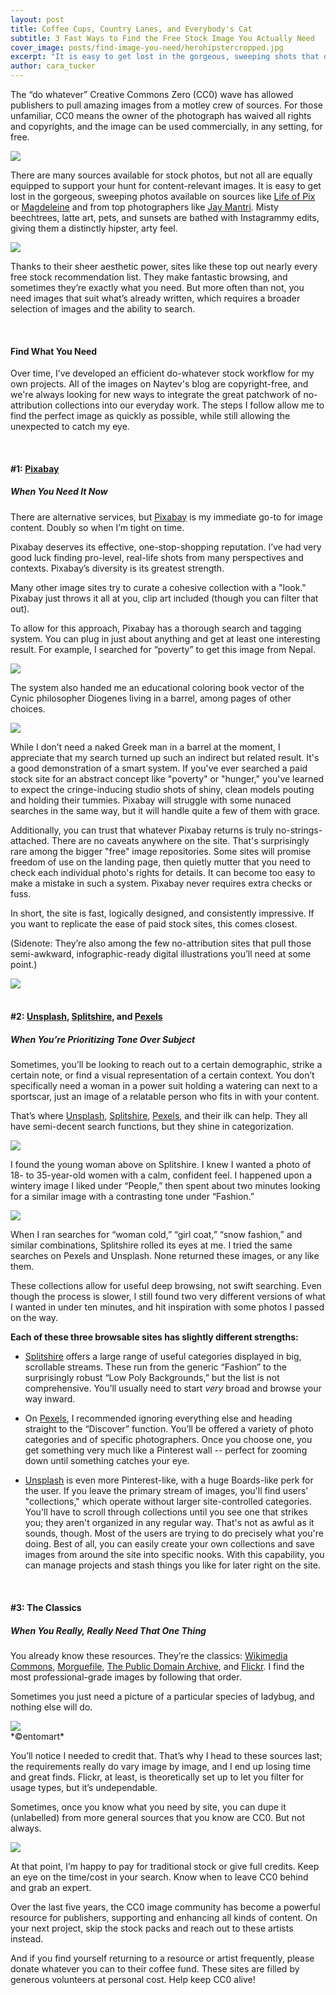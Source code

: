 ```yaml
---
layout: post
title: Coffee Cups, Country Lanes, and Everybody's Cat
subtitle: 3 Fast Ways to Find the Free Stock Image You Actually Need
cover_image: posts/find-image-you-need/herohipstercropped.jpg
excerpt: "It is easy to get lost in the gorgeous, sweeping shots that dominate most CC0 sites. Learn to find what your content is looking for, fast."
author: cara_tucker
---
```


The “do whatever” Creative Commons Zero (CC0) wave has allowed publishers to pull amazing images from a motley crew of sources. For those unfamiliar, CC0 means the owner of the photograph has waived all rights and copyrights, and the image can be used commercially, in any setting, for free. 

<div class="full zoomable"><img src="/images/posts/find-image-you-need/dognose.jpg"></div>

There are many sources available for stock photos, but not all are equally equipped to support your hunt for content-relevant images. It is easy to get lost in the gorgeous, sweeping photos available on sources like [Life of Pix](http://www.lifeofpix.com/) or [Magdeleine](http://magdeleine.co/) and from top photographers like [Jay Mantri](http://jaymantri.com/). Misty beechtrees, latte art, pets, and sunsets are bathed with Instagrammy edits, giving them a distinctly hipster, arty feel. 

<div class="full zoomable"><img src="/images/posts/find-image-you-need/mistylane.jpg"></div>

Thanks to their sheer aesthetic power, sites like these top out nearly every free stock recommendation list. They make fantastic browsing, and sometimes they’re exactly what you need. But more often than not, you need images that suit what’s already written, which requires a broader selection of images and the ability to search. 

<br/>

#### Find What You Need
Over time, I’ve developed an efficient do-whatever stock workflow for my own projects. All of the images on Naytev's blog are copyright-free, and we're always looking for new ways to integrate the great patchwork of no-attribution collections into our everyday work. The steps I follow allow me to find the perfect image as quickly as possible, while still allowing the unexpected to catch my eye. 

<br/>


#### #1: [Pixabay](https://pixabay.com/)
##### *When You Need It Now*

There are alternative services, but [Pixabay](https://pixabay.com/) is my immediate go-to for image content. Doubly so when I’m tight on time.

Pixabay deserves its effective, one-stop-shopping reputation. I’ve had very good luck finding pro-level, real-life shots from many perspectives and contexts. Pixabay’s diversity is its greatest strength. 

Many other image sites try to curate a cohesive collection with a "look." Pixabay just throws it all at you, clip art included (though you can filter that out).

To allow for this approach, Pixabay has a thorough search and tagging system. You can plug in just about anything and get at least one interesting result. For example, I searched for “poverty” to get this image from Nepal.

<div class="full zoomable"><img src="/images/posts/find-image-you-need/povertynepal.jpg"></div>

The system also handed me an educational coloring book vector of the Cynic philosopher Diogenes living in a barrel, among pages of other choices.

<div class="full zoomable"><img src="/images/posts/find-image-you-need/povertydiogenes.png"></div>

While I don’t need a naked Greek man in a barrel at the moment, I appreciate that my search turned up such an indirect but related result. It's a good demonstration of a smart system. If you've ever searched a paid stock site for an abstract concept like "poverty" or "hunger," you've learned to expect the cringe-inducing studio shots of shiny, clean models pouting and holding their tummies. Pixabay will struggle with some nunaced searches in the same way, but it will handle quite a few of them with grace.

Additionally, you can trust that whatever Pixabay returns is truly no-strings-attached. There are no caveats anywhere on the site. That's surprisingly rare among the bigger "free" image repositories. Some sites will promise freedom of use on the landing page, then quietly mutter that you need to check each individual photo's rights for details. It can become too easy to make a mistake in such a system. Pixabay never requires extra checks or fuss.

In short, the site is fast, logically designed, and consistently impressive. If you want to replicate the ease of paid stock sites, this comes closest.

(Sidenote: They’re also among the few no-attribution sites that pull those semi-awkward, infographic-ready digital illustrations you’ll need at some point.)

<div class="full zoomable"><img src="/images/posts/find-image-you-need/infographicpeople.jpg"></div>

<br/>

#### #2: [Unsplash](https://unsplash.com/), [Splitshire](https://www.splitshire.com/), and [Pexels](https://www.pexels.com/)
##### *When You’re Prioritizing Tone Over Subject*

Sometimes, you’ll be looking to reach out to a certain demographic, strike a certain note, or find a visual representation of a certain context. You don’t specifically need a woman in a power suit holding a watering can next to a sportscar, just an image of a relatable person who fits in with your content. 

That’s where [Unsplash](https://unsplash.com/), [Splitshire](https://www.splitshire.com/), [Pexels](https://www.pexels.com/), and their ilk can help. They all have semi-decent search functions, but they shine in categorization. 

<div class="full zoomable"><img src="/images/posts/find-image-you-need/girlincoat.jpg"></div>

I found the young woman above on Splitshire. I knew I wanted a photo of 18- to 35-year-old women with a calm, confident feel. I happened upon a wintery image I liked under “People,” then spent about two minutes looking for a similar image with a contrasting tone under “Fashion.”

<div class="full zoomable"><img src="/images/posts/find-image-you-need/fashiongirlincoat.jpg"></div>

When I ran searches for “woman cold,” “girl coat,” “snow fashion,” and similar combinations, Splitshire rolled its eyes at me. I tried the same searches on Pexels and Unsplash. None returned these images, or any like them.

These collections allow for useful deep browsing, not swift searching. Even though the process is slower, I still found two very different versions of what I wanted in under ten minutes, and hit inspiration with some photos I passed on the way. 


**Each of these three browsable sites has slightly different strengths:**
* [Splitshire](https://www.splitshire.com/) offers a large range of useful categories displayed in big, scrollable streams. These run from the generic “Fashion” to the surprisingly robust “Low Poly Backgrounds,” but the list is not comprehensive. You’ll usually need to start *very* broad and browse your way inward. 

* On [Pexels](https://www.pexels.com/), I recommended ignoring everything else and heading straight to the “Discover” function. You’ll be offered a variety of photo categories and of specific photographers. Once you choose one, you get something very much like a Pinterest wall -- perfect for zooming down until something catches your eye.

* [Unsplash](https://unsplash.com/) is even more Pinterest-like, with a huge Boards-like perk for the user. If you leave the primary stream of images, you'll find users' "collections," which operate without larger site-controlled categories. You'll have to scroll through collections until you see one that strikes you; they aren't organized in any regular way. That's not as awful as it sounds, though. Most of the users are trying to do precisely what you're doing. Best of all, you can easily create your own collections and save images from around the site into specific nooks. With this capability, you can manage projects and stash things you like for later right on the site.


<br/>

#### #3: The Classics
##### *When You Really, Really Need That One Thing*

You already know these resources. They’re the classics: [Wikimedia Commons](https://commons.wikimedia.org/wiki/Main_Page), [Morguefile](https://www.morguefile.com/), [The Public Domain Archive](http://publicdomainarchive.com/), and [Flickr](https://www.flickr.com/). I find the most professional-grade images by following that order.

Sometimes you just need a picture of a particular species of ladybug, and nothing else will do. 

<div class="full zoomable"><img src="/images/posts/find-image-you-need/ladybuggrid.jpg"></div>
*©entomart*

You’ll notice I needed to credit that. That’s why I head to these sources last; the requirements really do vary image by image, and I end up losing time and great finds. Flickr, at least, is theoretically set up to let you filter for usage types, but it’s undependable.

Sometimes, once you know what you need by site, you can dupe it (unlabelled) from more general sources that you know are CC0. But not always.

<div class="full zoomable"><img src="/images/posts/find-image-you-need/ladybugplant.jpg"></div>


At that point, I’m happy to pay for traditional stock or give full credits. Keep an eye on the time/cost in your search. Know when to leave CC0 behind and grab an expert.

Over the last five years, the CC0 image community has become a powerful resource for publishers, supporting and enhancing all kinds of content. On your next project, skip the stock packs and reach out to these artists instead.

And if you find yourself returning to a resource or artist frequently, please donate whatever you can to their coffee fund. These sites are filled by generous volunteers at personal cost. Help keep CC0 alive!




